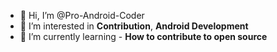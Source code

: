 - 👋 Hi, I’m @Pro-Android-Coder
- 👀 I’m interested in **Contribution**, **Android Development**
- 🌱 I’m currently learning - **How to contribute to open source**
